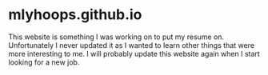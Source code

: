 # mlyhoops.github.io

This website is something I was working on to put my resume on. Unfortunately I never updated it as I wanted to learn other things that were more interesting to me. I will probably update this website again when I start looking for a new job.
